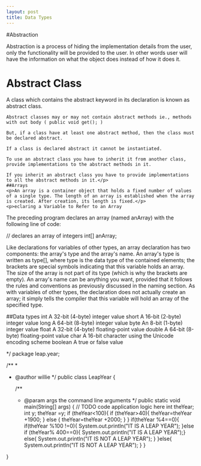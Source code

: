 ```yaml
---
layout: post
title: Data Types
---
```


#Abstraction
<p>Abstraction is a process of hiding the implementation details from the user, only the functionality will be provided to the user. In other words user will have the information on what the object does instead of how it does it.</p>
<h1>Abstract Class</h1>

<p>A class which contains the abstract keyword in its declaration is known as abstract class.

    Abstract classes may or may not contain abstract methods ie., methods with out body ( public void get(); )

    But, if a class have at least one abstract method, then the class must be declared abstract.

    If a class is declared abstract it cannot be instantiated.

    To use an abstract class you have to inherit it from another class, provide implementations to the abstract methods in it.

    If you inherit an abstract class you have to provide implementations to all the abstract methods in it.</p>
    ##Arrays
    <p>An array is a container object that holds a fixed number of values of a single type. The length of an array is established when the array is created. After creation, its length is fixed.</p>
    <p>eclaring a Variable to Refer to an Array

The preceding program declares an array (named anArray) with the following line of code:

// declares an array of integers
int[] anArray;

Like declarations for variables of other types, an array declaration has two components: the array's type and the array's name. An array's type is written as type[], where type is the data type of the contained elements; the brackets are special symbols indicating that this variable holds an array. The size of the array is not part of its type (which is why the brackets are empty). An array's name can be anything you want, provided that it follows the rules and conventions as previously discussed in the naming section. As with variables of other types, the declaration does not actually create an array; it simply tells the compiler that this variable will hold an array of the specified type.</p> 

 
 ##Data types
  int 	A 32-bit (4-byte) integer value
short 	A 16-bit (2-byte) integer value
long 	A 64-bit (8-byte) integer value
byte 	An 8-bit (1-byte) integer value
float 	A 32-bit (4-byte) floating-point value
double 	A 64-bit (8-byte) floating-point value
char 	A 16-bit character using the Unicode encoding scheme
boolean 	A true or false value

  */
package leap.year;

/**
 *
 * @author willie
 */
public class LeapYear {

    /**
     * @param args the command line arguments
     */
    public static void main(String[] args) {
        // TODO code application logic here
        int theYear;
        int y;
        theYear =y;
        if (theYear<100){
            if (theYear>40){ theYear=theYear +1900;
            } else {
                theYear=theYear +2000;
            }
        }
        if(theYear %4==0){
            if(theYear %100 !=0){
                System.out.println("IT IS A LEAP YEAR");
            }else if (theYear% 400==0){
                System.out.println("IT IS A LEAP YEAR");}
            else{
                System.out.println("IT IS NOT A LEAP YEAR");
            }
        }else{
            System.out.println("IT IS NOT A LEAP YEAR");
            }
    }
    
}

  
